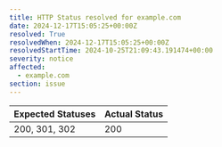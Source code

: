 ```yaml
---
title: HTTP Status resolved for example.com
date: 2024-12-17T15:05:25+00:00Z
resolved: True
resolvedWhen: 2024-12-17T15:05:25+00:00Z
resolvedStartTime: 2024-10-25T21:09:43.191474+00:00
severity: notice
affected:
  - example.com
section: issue
---
```


| Expected Statuses | Actual Status  |
|-------------------|----------------|
| 200, 301, 302 | 200 |
